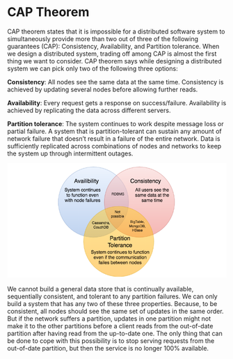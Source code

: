 # CAP Theorem

CAP theorem states that it is impossible for a distributed software system to simultaneously provide more than two out of three of the following guarantees (CAP): Consistency, Availability, and Partition tolerance. When we design a distributed system, trading off among CAP is almost the first thing we want to consider. CAP theorem says while designing a distributed system we can pick only two of the following three options:

**Consistency**: All nodes see the same data at the same time. Consistency is achieved by updating several nodes before allowing further reads.

**Availability**: Every request gets a response on success/failure. Availability is achieved by replicating the data across different servers.

**Partition tolerance**: The system continues to work despite message loss or partial failure. A system that is partition-tolerant can sustain any amount of network failure that doesn’t result in a failure of the entire network. Data is sufficiently replicated across combinations of nodes and networks to keep the system up through intermittent outages.

<p align="center">
  <img src="images/CAP.png">
</p>

We cannot build a general data store that is continually available, sequentially consistent, and tolerant to any partition failures. We can only build a system that has any two of these three properties. Because, to be consistent, all nodes should see the same set of updates in the same order. But if the network suffers a partition, updates in one partition might not make it to the other partitions before a client reads from the out-of-date partition after having read from the up-to-date one. The only thing that can be done to cope with this possibility is to stop serving requests from the out-of-date partition, but then the service is no longer 100% available.
